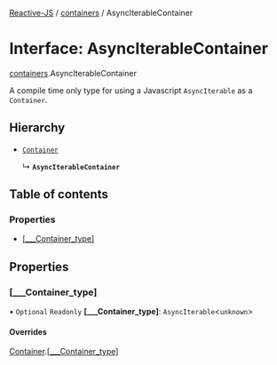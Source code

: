 [Reactive-JS](../README.md) / [containers](../modules/containers.md) / AsyncIterableContainer

# Interface: AsyncIterableContainer

[containers](../modules/containers.md).AsyncIterableContainer

A compile time only type for using a Javascript `AsyncIterable` as a `Container`.

## Hierarchy

- [`Container`](containers.Container.md)

  ↳ **`AsyncIterableContainer`**

## Table of contents

### Properties

- [[\_\_\_Container\_type]](containers.AsyncIterableContainer.md#[___container_type])

## Properties

### [\_\_\_Container\_type]

• `Optional` `Readonly` **[\_\_\_Container\_type]**: `AsyncIterable`<`unknown`\>

#### Overrides

[Container](containers.Container.md).[[___Container_type]](containers.Container.md#[___container_type])
